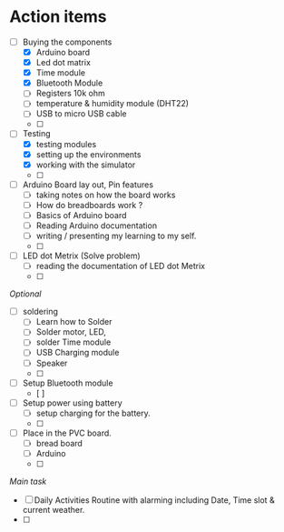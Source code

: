 # Action items
- [ ] Buying the components
	- [x] Arduino board
	- [x] Led dot matrix
	- [x] Time module
	- [x] Bluetooth Module 
	- [ ] Registers 10k ohm
	- [ ] temperature & humidity module (DHT22)
	- [ ] USB to micro USB cable 
	- [ ] 
- [ ] Testing 
	- [x] testing modules
	- [x] setting up the environments
	- [x] working with the simulator
	- [ ] 
- [ ] Arduino Board lay out, Pin features
	- [ ] taking notes on how the board works
	- [ ] How do breadboards work ?
	- [ ] Basics of Arduino board
	- [ ] Reading Arduino documentation 
	- [ ] writing / presenting my learning to my self.
	- [ ] 
- [ ] LED dot Metrix (Solve problem)
	- [ ] reading the documentation of LED dot Metrix
	- [ ] 

*Optional*
- [ ] soldering 
	- [ ] Learn how to Solder
	- [ ] Solder motor, LED, 
	- [ ] solder Time module
	- [ ] USB Charging module
	- [ ] Speaker
	- [ ] 
- [ ] Setup Bluetooth module
	- [ ] 
- [ ] Setup power using battery
	- [ ] setup charging for the battery.
	- [ ] 
- [ ] Place in the PVC board.
	- [ ] bread board
	- [ ] Arduino
	- [ ] 

*Main task*
- [ ] Daily Activities Routine with alarming including Date, Time slot & current weather.
- [ ] 
